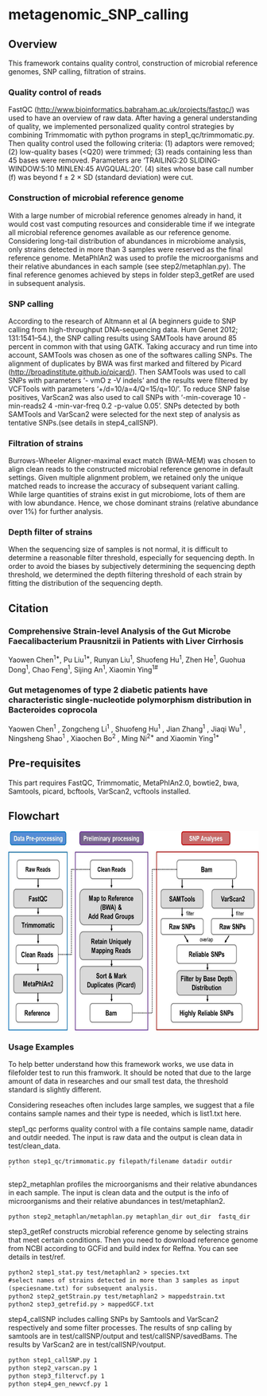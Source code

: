 # metagenomic_SNP_calling
## Overview
This framework contains quality control, construction of microbial reference genomes, SNP calling, filtration of strains. 

### Quality control of reads

FastQC (http://www.bioinformatics.babraham.ac.uk/projects/fastqc/) was used to have an overview of raw data. After having a general understanding of quality, we implemented personalized quality control strategies by combining Trimmomatic with python programs in step1_qc/trimmomatic.py. Then quality control used the following criteria: (1) adaptors were removed; (2) low-quality bases (<Q20) were trimmed; (3) reads containing less than 45 bases were removed. Parameters are ‘TRAILING:20 SLIDING- WINDOW:5:10 MINLEN:45 AVGQUAL:20’. (4) sites whose base call number (f) was beyond f ± 2 × SD (standard deviation) were cut. 

### Construction of microbial reference genome

With a large number of microbial reference genomes already in hand, it would cost vast computing resources and considerable time if we integrate all microbial reference genomes available as our reference genome. Considering long-tail distribution of abundances in microbiome analysis, only strains detected in more than 3 samples were reserved as the final reference genome. MetaPhlAn2 was used to profile the microorganisms and their relative abundances in each sample (see step2/metaphlan.py). The final reference genomes achieved by steps in folder step3_getRef are used in subsequent analysis.

### SNP calling 
According to the research of Altmann et al (A beginners guide to SNP calling from high-throughput DNA-sequencing data. Hum Genet 2012; 131:1541–54.), the SNP calling results using SAMTools have around 85 percent in common with that using GATK. Taking accuracy and run time into account, SAMTools was chosen as one of the softwares calling SNPs. The alignment of duplicates by BWA was first marked and filtered by Picard (http://broadinstitute.github.io/picard/). Then SAMTools was used to call SNPs with parameters ‘- vmO z -V indels’ and the results were filtered by VCFTools with parameters ‘+/d=10/a=4/Q=15/q=10/’. To reduce SNP false positives, VarScan2 was also used to call SNPs with ‘-min-coverage 10 -min-reads2 4 -min-var-freq 0.2 -p-value 0.05’. SNPs detected by both SAMTools and VarScan2 were selected for the next step of analysis as tentative SNPs.(see details in step4_callSNP).

### Filtration of strains
Burrows-Wheeler Aligner-maximal exact match (BWA-MEM) was chosen to align clean reads to the constructed microbial reference genome in default settings. Given multiple alignment problem, we retained only the unique matched reads to increase the accuracy of subsequent variant calling. While large quantities of strains exist in gut microbiome, lots of them are with low abundance. Hence, we chose dominant strains (relative abundance over 1%) for further analysis. 

### Depth filter of strains
When the sequencing size of samples is not normal, it is difficult to determine a reasonable filter threshold, especially for sequencing depth. In order to avoid the biases by subjectively determining the sequencing depth threshold, we determined the depth filtering threshold of each strain by fitting the distribution of the sequencing depth.

## Citation

### Comprehensive Strain-level Analysis of the Gut Microbe Faecalibacterium Prausnitzii in Patients with Liver Cirrhosis

Yaowen Chen<sup>1*</sup>, Pu Liu<sup>1*</sup>, Runyan Liu<sup>1</sup>, Shuofeng Hu<sup>1</sup>, Zhen He<sup>1</sup>, Guohua Dong<sup>1</sup>, Chao Feng<sup>1</sup>, Sijing An<sup>1</sup>, Xiaomin Ying<sup>1#</sup>

### Gut metagenomes of type 2 diabetic patients have characteristic single-nucleotide polymorphism distribution in Bacteroides coprocola

Yaowen Chen<sup>1</sup> , Zongcheng Li<sup>1</sup> , Shuofeng Hu<sup>1</sup> , Jian Zhang<sup>1</sup> , Jiaqi Wu<sup>1</sup> , Ningsheng Shao<sup>1</sup> , Xiaochen Bo<sup>2</sup> , Ming Ni<sup>2*</sup> and Xiaomin Ying<sup>1*</sup>

## Pre-requisites
This part requires FastQC, Trimmomatic, MetaPhlAn2.0, bowtie2, bwa, Samtools, picard, bcftools, VarScan2, vcftools installed. 

## Flowchart
<img src="flowchart.png" width = "600" height = "400" alt="" align=center />

### Usage Examples

To help better understand how this framework works, we use data in filefolder test to run this framwork. It should be noted that due to the large amount of data in researches and our small test data, the threshold standard is slightly different.

Considering reseaches often includes large samples, we suggest that a file contains sample names and their type is needed, which is list1.txt here.

step1_qc performs quality control with a file contains sample name, datadir and outdir needed. The input is raw data and the output is clean data in test/clean_data.

    python step1_qc/trimmomatic.py filepath/filename datadir outdir                             `

step2_metaphlan profiles the microorganisms and their relative abundances in each sample. The input is clean data and the output is the info of microorganisms and their relative abundances in test/metaphlan2. 

    python step2_metaphlan/metaphlan.py metaphlan_dir out_dir  fastq_dir 

step3_getRef constructs microbial reference genome by selecting strains that meet certain conditions. Then you need to download reference genome from NCBI according to GCFid and build index for Reffna. You can see details in test/ref.  

    python2 step1_stat.py test/metaphlan2 > species.txt  
    #select names of strains detected in more than 3 samples as input (speciesname.txt) for subsequent analysis.  
    python2 step2_getStrain.py test/metaphlan2 > mappedstrain.txt   
    python2 step3_getrefid.py > mappedGCF.txt   
    
step4_callSNP includes calling SNPs by Samtools and VarScan2 respectively and some filter processes. The results of snp calling by samtools are in test/callSNP/output and test/callSNP/savedBams. The results by VarScan2 are in test/callSNP/voutput.

    python step1_callSNP.py 1
    python step2_varscan.py 1
    python step3_filtervcf.py 1
    python step4_gen_newvcf.py 1

    
